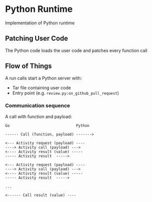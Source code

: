 # Python Runtime

Implementation of Python runtime


## Patching User Code

The Python code loads the user code and patches every function call 

## Flow of Things

A run calls start a Python server with:
- Tar file containing user code
- Entry point (e.g. `review.py:on_github_pull_request`)


### Communication sequence

A call with function and payload:

```
Go                              Python

------ Call (function, payload) ------->

<--- Activity request (payload) ----
----> Activity call (payload) --->
<---- Activity result (value) -----
----- Activity result  ----->

<--- Activity request (payload) ----
----> Activity call (payload) --->
<---- Activity result (value) -----
----- Activity result  ----->

...

<------ Call result (value) ----

```
